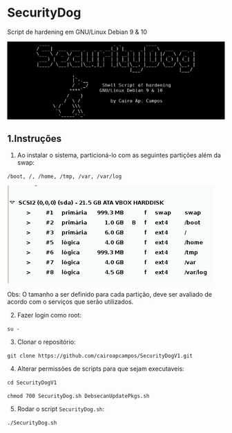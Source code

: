 # SecurityDog
Script de hardening em GNU/Linux Debian 9 & 10

![Initial Screen](https://github.com/cairoapcampos/SecurityDogV1/raw/master/img.png)

## 1.Instruções

1. Ao instalar o sistema, particioná-lo com as seguintes partições além da swap:

`/boot, /, /home, /tmp, /var, /var/log`

![Initial Screen](https://github.com/cairoapcampos/SecurityDogV1/raw/master/img2.png)

Obs: O tamanho a ser definido para cada partição, deve ser avaliado de acordo com o serviços que serão utilizados.

2. Fazer login como root:

`su -`

3. Clonar o repositório:

`git clone https://github.com/cairoapcampos/SecurityDogV1.git`

4. Alterar permissões de scripts para que sejam executaveis:

`cd SecurityDogV1`

`chmod 700 SecurityDog.sh DebsecanUpdatePkgs.sh`

5. Rodar o script `SecurityDog.sh`:

`./SecurityDog.sh`
